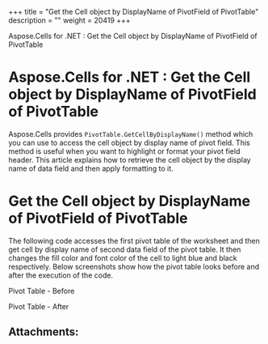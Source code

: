 +++
title = "Get the Cell object by DisplayName of PivotField of PivotTable" 
description = "" 
weight = 20419 
+++

Aspose.Cells for .NET : Get the Cell object by DisplayName of PivotField of PivotTable  

# Aspose.Cells for .NET : Get the Cell object by DisplayName of PivotField of PivotTable


Aspose.Cells provides `PivotTable.GetCellByDisplayName()` method which you can use to access the cell object by display name of pivot field. This method is useful when you want to highlight or format your pivot field header. This article explains how to retrieve the cell object by the display name of data field and then apply formatting to it.

# Get the Cell object by DisplayName of PivotField of PivotTable

The following code accesses the first pivot table of the worksheet and then get cell by display name of second data field of the pivot table. It then changes the fill color and font color of the cell to light blue and black respectively. Below screenshots show how the pivot table looks before and after the execution of the code.

Pivot Table - Before


Pivot Table - After


## Attachments:


